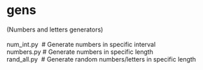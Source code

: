 # gens<br />
(Numbers and letters generators)<br /><br />
num_int.py  &nbsp;# Generate numbers in specific interval<br />
numbers.py  # Generate numbers in specific length<br />
rand_all.py &nbsp;# Generate random numbers/letters in specific length
